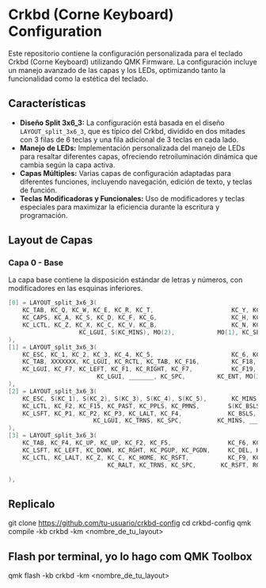 # Crkbd (Corne Keyboard) Configuration

Este repositorio contiene la configuración personalizada para el teclado Crkbd (Corne Keyboard) utilizando QMK Firmware. La configuración incluye un manejo avanzado de las capas y los LEDs, optimizando tanto la funcionalidad como la estética del teclado.

## Características

- **Diseño Split 3x6_3:** La configuración está basada en el diseño `LAYOUT_split_3x6_3`, que es típico del Crkbd, dividido en dos mitades con 3 filas de 6 teclas y una fila adicional de 3 teclas en cada lado.
- **Manejo de LEDs:** Implementación personalizada del manejo de LEDs para resaltar diferentes capas, ofreciendo retroiluminación dinámica que cambia según la capa activa.
- **Capas Múltiples:** Varias capas de configuración adaptadas para diferentes funciones, incluyendo navegación, edición de texto, y teclas de función.
- **Teclas Modificadoras y Funcionales:** Uso de modificadores y teclas especiales para maximizar la eficiencia durante la escritura y programación.

## Layout de Capas

### Capa 0 - Base

La capa base contiene la disposición estándar de letras y números, con modificadores en las esquinas inferiores.

```c
[0] = LAYOUT_split_3x6_3(
    KC_TAB, KC_Q, KC_W, KC_E, KC_R, KC_T,                      KC_Y, KC_U, KC_I, KC_O, KC_P, KC_BSPC,
    KC_CAPS, KC_A, KC_S, KC_D, KC_F, KC_G,                     KC_H, KC_J, KC_K, KC_L, KC_SCLN, KC_ENT,
    KC_LCTL, KC_Z, KC_X, KC_C, KC_V, KC_B,                     KC_N, KC_M, KC_COMM, KC_DOT, KC_SLSH, KC_LSFT,
                    KC_LGUI, S(KC_MINS), MO(2),            MO(1), KC_SPC, MO(3)
),
[1] = LAYOUT_split_3x6_3(
    KC_ESC, KC_1, KC_2, KC_3, KC_4, KC_5,                      KC_6, KC_7, KC_8, KC_9, KC_0, KC_BSPC,
    KC_TAB, XXXXXXX, KC_LGUI, KC_RCTL, KC_TAB, KC_F16,         KC_F18, KC_F7, KC_RIGHT, XXXXXXX, KC_F17, KC_DEL,
    KC_LGUI, KC_F7, KC_LEFT, KC_F1, KC_RIGHT, KC_F7,           KC_F19, KC_F4, XXXXXXX, XXXXXXX, XXXXXXX, XXXXXXX,
                         KC_LGUI, _______, KC_SPC,         KC_ENT, MO(3), KC_RALT
),
[2] = LAYOUT_split_3x6_3(
    KC_ESC, S(KC_1), S(KC_2), S(KC_3), S(KC_4), S(KC_5),       KC_MINS, KC_EQL, S(KC_0), S(KC_9), S(KC_7), KC_ENT,
    KC_LCTL, KC_F2, KC_F15, KC_PAST, KC_PPLS, KC_PMNS,        S(KC_BSLS), KC_RBRC, KC_LBRC, S(KC_QUOT), KC_QUOT, S(KC_GRV),
    KC_LSFT, KC_P1, KC_P2, KC_P3, KC_LALT, KC_F4,             KC_BSLS, S(KC_RBRC), S(KC_LBRC), S(KC_SCLN), S(KC_SLSH), KC_RALT,
                        KC_LGUI, KC_TRNS, KC_SPC,          KC_MINS, _______, KC_ENT
),
[3] = LAYOUT_split_3x6_3(
    KC_TAB, KC_F4, KC_UP, KC_UP, KC_F2, KC_F5,                KC_F6, KC_HOME, KC_END, KC_PGUP, KC_PGDN, KC_BSPC,
    KC_LSFT, KC_LEFT, KC_DOWN, KC_RGHT, KC_PGUP, KC_PGDN,     KC_DEL, KC_F6, KC_F3, KC_LALT, KC_LCTL, KC_RSFT,
    KC_LCTL, KC_LALT, KC_Z, KC_C, KC_HOME, KC_RSFT,           KC_F9, KC_F11, KC_F10, KC_F5, KC_RSFT, KC_F12,
                            KC_RALT, KC_TRNS, KC_SPC,       KC_RSFT, RGB_VAI, RGB_VAD

),
```

## Replicalo 
git clone https://github.com/tu-usuario/crkbd-config
cd crkbd-config
qmk compile -kb crkbd -km <nombre_de_tu_layout>


## Flash por terminal, yo lo hago com QMK Toolbox 
qmk flash -kb crkbd -km <nombre_de_tu_layout>
